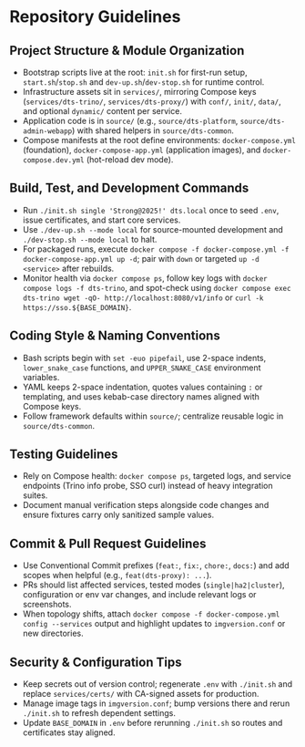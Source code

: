 # Repository Guidelines

## Project Structure & Module Organization
- Bootstrap scripts live at the root: `init.sh` for first-run setup, `start.sh`/`stop.sh` and `dev-up.sh`/`dev-stop.sh` for runtime control.
- Infrastructure assets sit in `services/`, mirroring Compose keys (`services/dts-trino/`, `services/dts-proxy/`) with `conf/`, `init/`, `data/`, and optional `dynamic/` content per service.
- Application code is in `source/` (e.g., `source/dts-platform`, `source/dts-admin-webapp`) with shared helpers in `source/dts-common`.
- Compose manifests at the root define environments: `docker-compose.yml` (foundation), `docker-compose-app.yml` (application images), and `docker-compose.dev.yml` (hot-reload dev mode).

## Build, Test, and Development Commands
- Run `./init.sh single 'Strong@2025!' dts.local` once to seed `.env`, issue certificates, and start core services.
- Use `./dev-up.sh --mode local` for source-mounted development and `./dev-stop.sh --mode local` to halt.
- For packaged runs, execute `docker compose -f docker-compose.yml -f docker-compose-app.yml up -d`; pair with `down` or targeted `up -d <service>` after rebuilds.
- Monitor health via `docker compose ps`, follow key logs with `docker compose logs -f dts-trino`, and spot-check using `docker compose exec dts-trino wget -qO- http://localhost:8080/v1/info` or `curl -k https://sso.${BASE_DOMAIN}`.

## Coding Style & Naming Conventions
- Bash scripts begin with `set -euo pipefail`, use 2-space indents, `lower_snake_case` functions, and `UPPER_SNAKE_CASE` environment variables.
- YAML keeps 2-space indentation, quotes values containing `:` or templating, and uses kebab-case directory names aligned with Compose keys.
- Follow framework defaults within `source/`; centralize reusable logic in `source/dts-common`.

## Testing Guidelines
- Rely on Compose health: `docker compose ps`, targeted logs, and service endpoints (Trino info probe, SSO curl) instead of heavy integration suites.
- Document manual verification steps alongside code changes and ensure fixtures carry only sanitized sample values.

## Commit & Pull Request Guidelines
- Use Conventional Commit prefixes (`feat:`, `fix:`, `chore:`, `docs:`) and add scopes when helpful (e.g., `feat(dts-proxy): ...`).
- PRs should list affected services, tested modes (`single|ha2|cluster`), configuration or env var changes, and include relevant logs or screenshots.
- When topology shifts, attach `docker compose -f docker-compose.yml config --services` output and highlight updates to `imgversion.conf` or new directories.

## Security & Configuration Tips
- Keep secrets out of version control; regenerate `.env` with `./init.sh` and replace `services/certs/` with CA-signed assets for production.
- Manage image tags in `imgversion.conf`; bump versions there and rerun `./init.sh` to refresh dependent settings.
- Update `BASE_DOMAIN` in `.env` before rerunning `./init.sh` so routes and certificates stay aligned.
